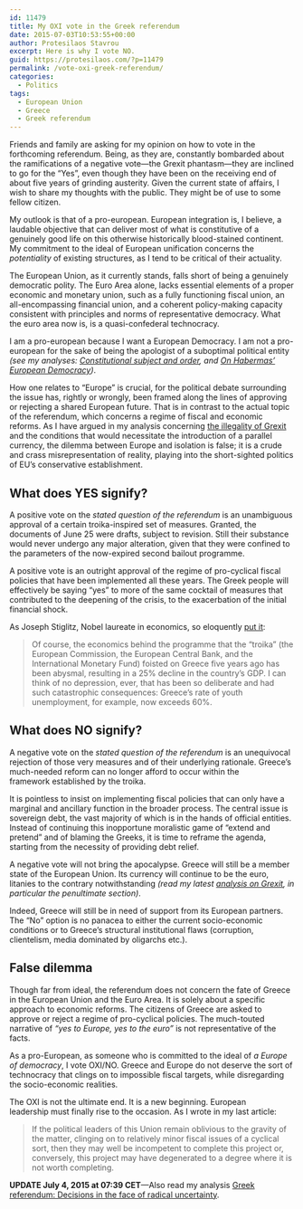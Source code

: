```yaml
---
id: 11479
title: My OXI vote in the Greek referendum
date: 2015-07-03T10:53:55+00:00
author: Protesilaos Stavrou
excerpt: Here is why I vote NO.
guid: https://protesilaos.com/?p=11479
permalink: /vote-oxi-greek-referendum/
categories:
  - Politics
tags:
  - European Union
  - Greece
  - Greek referendum
---
```

Friends and family are asking for my opinion on how to vote in the forthcoming referendum. Being, as they are, constantly bombarded about the ramifications of a negative vote—the Grexit phantasm—they are inclined to go for the “Yes”, even though they have been on the receiving end of about five years of grinding austerity. Given the current state of affairs, I wish to share my thoughts with the public. They might be of use to some fellow citizen.

My outlook is that of a pro-european. European integration is, I believe, a laudable objective that can deliver most of what is constitutive of a genuinely good life on this otherwise historically blood-stained continent. My commitment to the ideal of European unification concerns the _potentiality_ of existing structures, as I tend to be critical of their actuality.

The European Union, as it currently stands, falls short of being a genuinely democratic polity. The Euro Area alone, lacks essential elements of a proper economic and monetary union, such as a fully functioning fiscal union, an all-encompassing financial union, and a coherent policy-making capacity consistent with principles and norms of representative democracy. What the euro area now is, is a quasi-confederal technocracy.

I am a pro-european because I want a European Democracy. I am not a pro-european for the sake of being the apologist of a suboptimal political entity _(see my analyses: [Constitutional subject and order](https://protesilaos.com/constitutional-subject-order/), and [On Habermas&#8217; European Democracy](https://protesilaos.com/habermas-european-democracy/))_.

How one relates to “Europe” is crucial, for the political debate surrounding the issue has, rightly or wrongly, been framed along the lines of approving or rejecting a shared European future. That is in contrast to the actual topic of the referendum, which concerns a regime of fiscal and economic reforms. As I have argued in my analysis concerning [the illegality of Grexit](https://protesilaos.com/greek-referendum-legality-grexit/) and the conditions that would necessitate the introduction of a parallel currency, the dilemma between Europe and isolation is false; it is a crude and crass misrepresentation of reality, playing into the short-sighted politics of EU&#8217;s conservative establishment.

## What does YES signify?

A positive vote on the _stated question of the referendum_ is an unambiguous approval of a certain troika-inspired set of measures. Granted, the documents of June 25 were drafts, subject to revision. Still their substance would never undergo any major alteration, given that they were confined to the parameters of the now-expired second bailout programme.

A positive vote is an outright approval of the regime of pro-cyclical fiscal policies that have been implemented all these years. The Greek people will effectively be saying &#8220;yes&#8221; to more of the same cocktail of measures that contributed to the deepening of the crisis, to the exacerbation of the initial financial shock.

As Joseph Stiglitz, Nobel laureate in economics, so eloquently <a href="http://www.theguardian.com/business/2015/jun/29/joseph-stiglitz-how-i-would-vote-in-the-greek-referendum" target="_blank">put it</a>:

> Of course, the economics behind the programme that the “troika” (the European Commission, the European Central Bank, and the International Monetary Fund) foisted on Greece five years ago has been abysmal, resulting in a 25% decline in the country’s GDP. I can think of no depression, ever, that has been so deliberate and had such catastrophic consequences: Greece’s rate of youth unemployment, for example, now exceeds 60%.

## What does NO signify?

A negative vote on the _stated question of the referendum_ is an unequivocal rejection of those very measures and of their underlying rationale. Greece&#8217;s much-needed reform can no longer afford to occur within the framework established by the troika.

It is pointless to insist on implementing fiscal policies that can only have a marginal and ancillary function in the broader process. The central issue is sovereign debt, the vast majority of which is in the hands of official entities. Instead of continuing this inopportune moralistic game of &#8220;extend and pretend&#8221; and of blaming the Greeks, it is time to reframe the agenda, starting from the necessity of providing debt relief.

A negative vote will not bring the apocalypse. Greece will still be a member state of the European Union. Its currency will continue to be the euro, litanies to the contrary notwithstanding _(read my latest [analysis on Grexit](https://protesilaos.com/greek-referendum-legality-grexit/), in particular the penultimate section)_.

Indeed, Greece will still be in need of support from its European partners. The &#8220;No&#8221; option is no panacea to either the current socio-economic conditions or to Greece&#8217;s structural institutional flaws (corruption, clientelism, media dominated by oligarchs etc.).

## False dilemma

Though far from ideal, the referendum does not concern the fate of Greece in the European Union and the Euro Area. It is solely about a specific approach to economic reforms. The citizens of Greece are asked to approve or reject a regime of pro-cyclical policies. The much-touted narrative of _&#8220;yes to Europe, yes to the euro&#8221;_ is not representative of the facts.

As a pro-European, as someone who is committed to the ideal of _a Europe of democracy_, I vote OXI/NO. Greece and Europe do not deserve the sort of technocracy that clings on to impossible fiscal targets, while disregarding the socio-economic realities.

The OXI is not the ultimate end. It is a new beginning. European leadership must finally rise to the occasion. As I wrote in my last article:

> If the political leaders of this Union remain oblivious to the gravity of the matter, clinging on to relatively minor fiscal issues of a cyclical sort, then they may well be incompetent to complete this project or, conversely, this project may have degenerated to a degree where it is not worth completing.

**UPDATE July 4, 2015 at 07:39 CET**—Also read my analysis [Greek referendum: Decisions in the face of radical uncertainty](https://protesilaos.com/greek-referendum-radical-uncertainty/).
